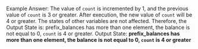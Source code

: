 Example Answer: 
The value of `count` is incremented by 1, and the previous value of `count` is 3 or greater. After execution, the new value of `count` will be 4 or greater. The states of other variables are not affected. Therefore, the Output State is: prefix_balances has more than one element, the balance is not equal to 0, `count` is 4 or greater.
Output State: **prefix_balances has more than one element, the balance is not equal to 0, `count` is 4 or greater**